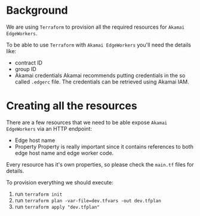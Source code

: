 # Background
We are using `Terraform` to provision all the required resources for `Akamai EdgeWorkers`.

To be able to use `Terraform` with `Akamai EdgeWorkers` you'll need the details like:
- contract ID
- group ID
- Akamai credentials
Akamai recommends putting credentials in the so called `.edgerc` file. The credentials can be retrieved using Akamai IAM.


# Creating all the resources
There are a few resources that we need to be able expose `Akamai EdgeWorkers` via an HTTP endpoint:
- Edge host name
- Property
Property is really important since it contains references to both edge host name and edge worker code.

Every resource has it's own properties, so please check the `main.tf` files for details.

To provision everything we should execute:
1. run `terraform init`
2. run `terraform plan -var-file=dev.tfvars -out dev.tfplan`
3. run `terraform apply "dev.tfplan"`
